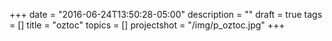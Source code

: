 +++
date = "2016-06-24T13:50:28-05:00"
description = ""
draft = true
tags = []
title = "oztoc"
topics = []
projectshot = "/img/p_oztoc.jpg"
+++
